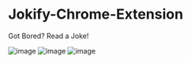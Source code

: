 # Jokify-Chrome-Extension
Got Bored? Read a Joke!

![image](https://user-images.githubusercontent.com/99723773/191693751-986b9050-43fc-4b69-bc6d-9af8b4f26f0c.png)
![image](https://user-images.githubusercontent.com/99723773/191693809-488e6d5a-cadb-4d1d-a2c2-6c86ef30f7d1.png)
![image](https://user-images.githubusercontent.com/99723773/191693870-f6e317a8-cec5-48d3-8629-3265e12c91d1.png)

